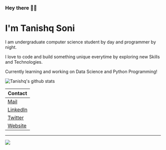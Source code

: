 ### Hey there 👋🏻
# I'm Tanishq Soni

I am undergraduate computer science student by day and programmer by night.

I love to code and build something unique everytime by exploring new Skills and Technologies. 

Currently learning and working on Data Science and Python Programming!

![Tanishq's github stats](https://github-readme-stats.vercel.app/api?username=tanishq-soni&theme=graywhite&show_icons=true)

| Contact |
|---|
| [Mail](mailto:tanishqsoni49777@gmail.com) |
| [LinkedIn](https://www.linkedin.com/in/tanishq-soni) |
| [Twitter](https://twitter.com/tanishq_soni_) |
| [Website](https://tanishqsoni.me ) |

<hr>
<img src="https://komarev.com/ghpvc/?username=tanishq-soni&color=50d9eb&label=Profile+views" /> 


